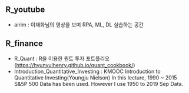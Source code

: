 

## R_youtube
- airim : 이재화님의 영상을 보며 RPA, ML, DL 실습하는 공간

## R_finance
- R_Quant :  R을 이용한 퀀트 투자 포트폴리오(https://hyunyulhenry.github.io/quant_cookbook/)
- Introduction_Quantitative_Investing : KMOOC Introduction to Quantitative Investing(Youngju Nielson)
                                        In this lecture, 1990 ~ 2015 S&5P 500 Data has been used. 
                                        However I use 1950 to 2019 Sep Data.
